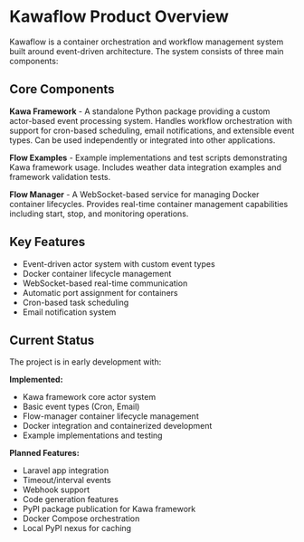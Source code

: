 # Kawaflow Product Overview

Kawaflow is a container orchestration and workflow management system built around event-driven architecture. The system consists of three main components:

## Core Components

**Kawa Framework** - A standalone Python package providing a custom actor-based event processing system. Handles workflow orchestration with support for cron-based scheduling, email notifications, and extensible event types. Can be used independently or integrated into other applications.

**Flow Examples** - Example implementations and test scripts demonstrating Kawa framework usage. Includes weather data integration examples and framework validation tests.

**Flow Manager** - A WebSocket-based service for managing Docker container lifecycles. Provides real-time container management capabilities including start, stop, and monitoring operations.

## Key Features

- Event-driven actor system with custom event types
- Docker container lifecycle management
- WebSocket-based real-time communication
- Automatic port assignment for containers
- Cron-based task scheduling
- Email notification system

## Current Status

The project is in early development with:

**Implemented:**
- Kawa framework core actor system
- Basic event types (Cron, Email)
- Flow-manager container lifecycle management
- Docker integration and containerized development
- Example implementations and testing

**Planned Features:**
- Laravel app integration
- Timeout/interval events
- Webhook support
- Code generation features
- PyPI package publication for Kawa framework
- Docker Compose orchestration
- Local PyPI nexus for caching
